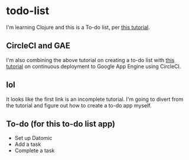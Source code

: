 # todo-list

I'm learning Clojure and this is a To-do list, per [this
tutorial](https://practicalli.github.io/clojure-webapps/create-a-project/update-project-details.html).

## CircleCI and GAE

I'm also combining the above tutorial on creating a to-do list with [this
tutorial](https://circleci.com/blog/deploying-clojure-applications-to-google-cloud/)
on continuous deployment to Google App Engine using CircleCI.

## lol

It looks like the first link is an incomplete tutorial. I'm going to divert from
the tutorial and figure out how to create a to-do app myself.

## To-do (for this to-do list app)

* Set up Datomic
* Add a task
* Complete a task
